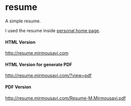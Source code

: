 # resume
A simple resume.

I used the resume inside [personal home page](https://github.com/mirmousaviii/personal-home-page). 


#### HTML Version
http://resume.mirmousavi.com
#### HTML Version for generate PDF
http://resume.mirmousavi.com/?view=pdf
#### PDF Version
http://resume.mirmousavi.com/Resume-M.Mirmousavi.pdf
